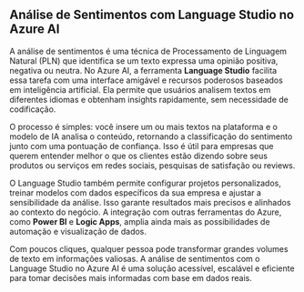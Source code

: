 ## Análise de Sentimentos com Language Studio no Azure AI

A análise de sentimentos é uma técnica de Processamento de Linguagem Natural (PLN) que identifica se um texto expressa uma opinião positiva, negativa ou neutra. No Azure AI, a ferramenta **Language Studio** facilita essa tarefa com uma interface amigável e recursos poderosos baseados em inteligência artificial. Ela permite que usuários analisem textos em diferentes idiomas e obtenham insights rapidamente, sem necessidade de codificação.

O processo é simples: você insere um ou mais textos na plataforma e o modelo de IA analisa o conteúdo, retornando a classificação do sentimento junto com uma pontuação de confiança. Isso é útil para empresas que querem entender melhor o que os clientes estão dizendo sobre seus produtos ou serviços em redes sociais, pesquisas de satisfação ou reviews.

O Language Studio também permite configurar projetos personalizados, treinar modelos com dados específicos da sua empresa e ajustar a sensibilidade da análise. Isso garante resultados mais precisos e alinhados ao contexto do negócio. A integração com outras ferramentas do Azure, como **Power BI** e **Logic Apps**, amplia ainda mais as possibilidades de automação e visualização de dados.

Com poucos cliques, qualquer pessoa pode transformar grandes volumes de texto em informações valiosas. A análise de sentimentos com o Language Studio no Azure AI é uma solução acessível, escalável e eficiente para tomar decisões mais informadas com base em dados reais.

